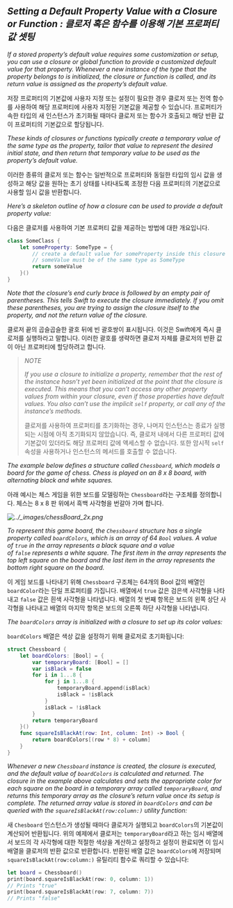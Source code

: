 ## *Setting a Default Property Value with a Closure or Function : 클로저 혹은 함수를 이용해 기본 프로퍼티 값 셋팅*

*If a stored property’s default value requires some customization or setup, you can use a closure or global function to provide a customized default value for that property. Whenever a new instance of the type that the property belongs to is initialized, the closure or function is called, and its return value is assigned as the property’s default value.*

저장 프로퍼티의 기본값에 사용자 지정 또는 설정이 필요한 경우 클로저 또는 전역 함수를 사용하여 해당 프로퍼티에 사용자 지정된 기본값을 제공할 수 있습니다. 프로퍼티가 속한 타입의 새 인스턴스가 초기화될 때마다 클로저 또는 함수가 호출되고 해당 반환 값이 프로퍼티의 기본값으로 할당됩니다.

*These kinds of closures or functions typically create a temporary value of the same type as the property, tailor that value to represent the desired initial state, and then return that temporary value to be used as the property’s default value.*

이러한 종류의 클로저 또는 함수는 일반적으로 프로퍼티와 동일한 타입의 임시 값을 생성하고 해당 값을 원하는 초기 상태를 나타내도록 조정한 다음 프로퍼티의 기본값으로 사용할 임시 값을 반환합니다.

*Here’s a skeleton outline of how a closure can be used to provide a default property value:*

다음은 클로저를 사용하여 기본 프로퍼티 값을 제공하는 방법에 대한 개요입니다.

```swift
class SomeClass {
    let someProperty: SomeType = {
        // create a default value for someProperty inside this closure
        // someValue must be of the same type as SomeType
        return someValue
    }()
}
```

*Note that the closure’s end curly brace is followed by an empty pair of parentheses. This tells Swift to execute the closure immediately. If you omit these parentheses, you are trying to assign the closure itself to the property, and not the return value of the closure.*

클로저 끝의 곱슬곱슬한 괄호 뒤에 빈 괄호쌍이 표시됩니다. 이것은 Swift에게 즉시 클로저를 실행하라고 말합니다. 이러한 괄호를 생략하면 클로저 자체를 클로저의 반환 값이 아닌 프로퍼티에 할당하려고 합니다.

> *NOTE*
> 
> *If you use a closure to initialize a property, remember that the rest of the instance hasn’t yet been initialized at the point that the closure is executed. This means that you can’t access any other property values from within your closure, even if those properties have default values. You also can’t use the implicit `self` property, or call any of the instance’s methods.*
> 
> 클로저를 사용하여 프로퍼티를 초기화하는 경우, 나머지 인스턴스는 종료가 실행되는 시점에 아직 초기화되지 않았습니다. 즉, 클로저 내에서 다른 프로퍼티 값에 기본값이 있더라도 해당 프로퍼티 값에 액세스할 수 없습니다. 또한 암시적 `self` 속성을 사용하거나 인스턴스의 메서드를 호출할 수 없습니다.

*The example below defines a structure called `Chessboard`, which models a board for the game of chess. Chess is played on an 8 x 8 board, with alternating black and white squares.*

아래 예시는 체스 게임을 위한 보드를 모델링하는 `Chessboard`라는 구조체를 정의합니다. 체스는 8 x 8 판 위에서 흑백 사각형을 번갈아 가며 합니다.

*![../_images/chessBoard_2x.png](https://docs.swift.org/swift-book/_images/chessBoard_2x.png)*

*To represent this game board, the `Chessboard` structure has a single property called `boardColors`, which is an array of 64 `Bool` values. A value of `true` in the array represents a black square and a value of `false` represents a white square. The first item in the array represents the top left square on the board and the last item in the array represents the bottom right square on the board.*

이 게임 보드를 나타내기 위해 `Chessboard` 구조체는 64개의 Bool 값의 배열인 `boardColor`라는 단일 프로퍼티를 가집니다. 배열에서 `true` 값은 검은색 사각형을 나타내고 `false` 값은 흰색 사각형을 나타냅니다. 배열의 첫 번째 항목은 보드의 왼쪽 상단 사각형을 나타내고 배열의 마지막 항목은 보드의 오른쪽 하단 사각형을 나타냅니다.

*The `boardColors` array is initialized with a closure to set up its color values:*

`boardColors` 배열은 색상 값을 설정하기 위해 클로저로 초기화됩니다:

```swift
struct Chessboard {
    let boardColors: [Bool] = {
        var temporaryBoard: [Bool] = []
        var isBlack = false
        for i in 1...8 {
            for j in 1...8 {
                temporaryBoard.append(isBlack)
                isBlack = !isBlack
            }
            isBlack = !isBlack
        }
        return temporaryBoard
    }()
    func squareIsBlackAt(row: Int, column: Int) -> Bool {
        return boardColors[(row * 8) + column]
    }
}
```

*Whenever a new `Chessboard` instance is created, the closure is executed, and the default value of `boardColors` is calculated and returned. The closure in the example above calculates and sets the appropriate color for each square on the board in a temporary array called `temporaryBoard`, and returns this temporary array as the closure’s return value once its setup is complete. The returned array value is stored in `boardColors` and can be queried with the `squareIsBlackAt(row:column:)` utility function:*

새 `Chesboard` 인스턴스가 생성될 때마다 클로저가 실행되고 `boardColors`의 기본값이 계산되어 반환됩니다. 위의 예제에서 클로저는 `temporaryBoard`라고 하는 임시 배열에서 보드의 각 사각형에 대한 적절한 색상을 계산하고 설정하고 설정이 완료되면 이 임시 배열을 클로저의 반환 값으로 반환합니다. 반환된 배열 값은 `boardColors`에 저장되며 `squareIsBlackAt(row:column:)` 유틸리티 함수로 쿼리할 수 있습니다:

```swift
let board = Chessboard()
print(board.squareIsBlackAt(row: 0, column: 1))
// Prints "true"
print(board.squareIsBlackAt(row: 7, column: 7))
// Prints "false"
```

